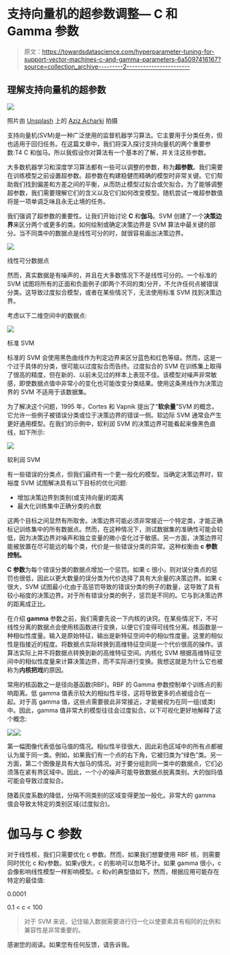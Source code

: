 # 支持向量机的超参数调整— C 和 Gamma 参数

> 原文：<https://towardsdatascience.com/hyperparameter-tuning-for-support-vector-machines-c-and-gamma-parameters-6a5097416167?source=collection_archive---------2----------------------->

## 理解支持向量机的超参数

![](img/e1f409abd117a19dc93544899b0c3d2f.png)

照片由 [Unsplash](https://unsplash.com/s/photos/balance?utm_source=unsplash&utm_medium=referral&utm_content=creditCopyText) 上的 [Aziz Acharki](https://unsplash.com/@acharki95?utm_source=unsplash&utm_medium=referral&utm_content=creditCopyText) 拍摄

支持向量机(SVM)是一种广泛使用的监督机器学习算法。它主要用于分类任务，但也适用于回归任务。在这篇文章中，我们将深入探讨支持向量机的两个重要参数:T4 C 和伽马。所以我假设你对算法有一个基本的了解，并关注这些参数。

大多数机器学习和深度学习算法都有一些可以调整的参数，称为**超参数**。我们需要在训练模型之前设置超参数。超参数在构建稳健而精确的模型时非常关键。它们帮助我们找到偏差和方差之间的平衡，从而防止模型过拟合或欠拟合。为了能够调整超参数，我们需要理解它们的含义以及它们如何改变模型。随机尝试一堆超参数值将是一项单调乏味且永无止境的任务。

我们强调了超参数的重要性。让我们开始讨论 **C** 和**伽马**。SVM 创建了一个**决策边界**来区分两个或更多的类。如何绘制或确定决策边界是 SVM 算法中最关键的部分。当不同类中的数据点是线性可分的时，就很容易画出决策边界。

![](img/af03686abcd3f6de6be0e88953e793a4.png)

线性可分数据点

然而，真实数据是有噪声的，并且在大多数情况下不是线性可分的。一个标准的 SVM 试图将所有的正面和负面例子(即两个不同的类)分开，不允许任何点被错误分类。这导致过度拟合模型，或者在某些情况下，无法使用标准 SVM 找到决策边界。

考虑以下二维空间中的数据点:

![](img/f6e5e750647b21806b555567a54235d3.png)

标准 SVM

标准的 SVM 会使用黑色曲线作为判定边界来区分蓝色和红色等级。然而，这是一个过于具体的分类，很可能以过度拟合而告终。过度拟合的 SVM 在训练集上取得了很高的精度，但在新的、以前未见过的样本上表现不佳。该模型对噪声非常敏感，即使数据点值中非常小的变化也可能改变分类结果。使用这条黑线作为决策边界的 SVM 不适用于该数据集。

为了解决这个问题，1995 年，Cortes 和 Vapnik 提出了“**软余量**”SVM 的概念，它允许一些例子被错误分类或位于决策边界的错误一侧。软边际 SVM 通常会产生更好通用模型。在我们的示例中，软利润 SVM 的决策边界可能看起来像黑色直线，如下所示:

![](img/9c5dd244825a62ece9c341ebf20c84ee.png)

软利润 SVM

有一些错误的分类点，但我们最终有一个更一般化的模型。当确定决策边界时，软裕度 SVM 试图解决具有以下目标的优化问题:

*   增加决策边界到类别(或支持向量)的距离
*   最大化训练集中正确分类的点数

这两个目标之间显然有所取舍。决策边界可能必须非常接近一个特定类，才能正确标记训练集中的所有数据点。然而，在这种情况下，测试数据集的准确性可能会较低，因为决策边界对噪声和独立变量的微小变化过于敏感。另一方面，决策边界可能被放置在尽可能远的每个类，代价是一些错误分类的异常。这种权衡由 **c 参数控制。**

**C 参数**为每个错误分类的数据点增加一个惩罚。如果 c 很小，则对误分类点的惩罚也很低，因此以更大数量的误分类为代价选择了具有大余量的决策边界。如果 c 很大，SVM 试图最小化由于高惩罚导致的错误分类的例子的数量，这导致了具有较小裕度的决策边界。对于所有错误分类的例子，惩罚是不同的。它与到决策边界的距离成正比。

在介绍 **gamma** 参数之前，我们需要先说一下内核的诀窍。在某些情况下，不可线性分离的数据点会使用核函数进行变换，以便它们变得可线性分离。核函数是一种相似性度量。输入是原始特征，输出是新特征空间中的相似性度量。这里的相似性是指接近的程度。将数据点实际转换到高维特征空间是一个代价很高的操作。该算法实际上并不将数据点转换到新的高维特征空间。内核化 SVM 根据高维特征空间中的相似性度量来计算决策边界，而不实际进行变换。我想这就是为什么它也被称为**内核把戏**的原因。

常用的核函数之一是径向基函数(RBF)。RBF 的 Gamma 参数控制单个训练点的影响距离。低 gamma 值表示较大的相似性半径，这将导致更多的点被组合在一起。对于高 gamma 值，这些点需要彼此非常接近，才能被视为在同一组(或类)中。因此，gamma 值非常大的模型往往会过度拟合。以下可视化更好地解释了这个概念:

![](img/8f96c018f45c61633c1d546f7a3adc99.png)![](img/b931ea314f166a39eb6639d64a77809f.png)

第一幅图像代表低伽马值的情况。相似性半径很大，因此彩色区域中的所有点都被认为属于同一类。例如，如果我们有一个点的右下角，它被归类为“绿色”类。另一方面，第二个图像是具有大伽马的情况。对于要分组到同一类中的数据点，它们必须落在紧有界区域中。因此，一个小的噪声可能导致数据点脱离类别。大的伽玛值可能会导致过度拟合。

随着灰度系数的降低，分隔不同类别的区域变得更加一般化。非常大的 gamma 值会导致太特定的类别区域(过度拟合)。

# 伽马与 C 参数

对于线性核，我们只需要优化 c 参数。然而，如果我们想要使用 RBF 核，则需要同时优化 c 和γ参数。如果γ很大，c 的影响可以忽略不计。如果 gamma 很小，c 会像影响线性模型一样影响模型。c 和γ的典型值如下。然而，根据应用可能存在特定的最佳值:

0.0001

0.1 < c < 100

> 对于 SVM 来说，记住输入数据需要进行归一化以使要素具有相同的比例和兼容性是非常重要的。

感谢您的阅读。如果您有任何反馈，请告诉我。